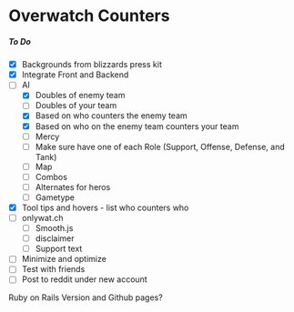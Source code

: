 # Overwatch Counters
##### To Do
- [x] Backgrounds from blizzards press kit
- [x] Integrate Front and Backend
- [ ] AI
	- [x] Doubles of enemy team
	- [ ] Doubles of your team
	- [x] Based on who counters the enemy team
	- [x] Based on who on the enemy team counters your team
	- [ ] Mercy
	- [ ] Make sure have one of each Role (Support, Offense, Defense, and Tank)
	- [ ] Map
	- [ ] Combos
	- [ ] Alternates for heros
	- [ ] Gametype
- [x] Tool tips and hovers - list who counters who
- [ ] onlywat.ch
	- [ ] Smooth.js
	- [ ] disclaimer
	- [ ] Support text
- [ ] Minimize and optimize
- [ ] Test with friends
- [ ] Post to reddit under new account

Ruby on Rails Version and Github pages?
